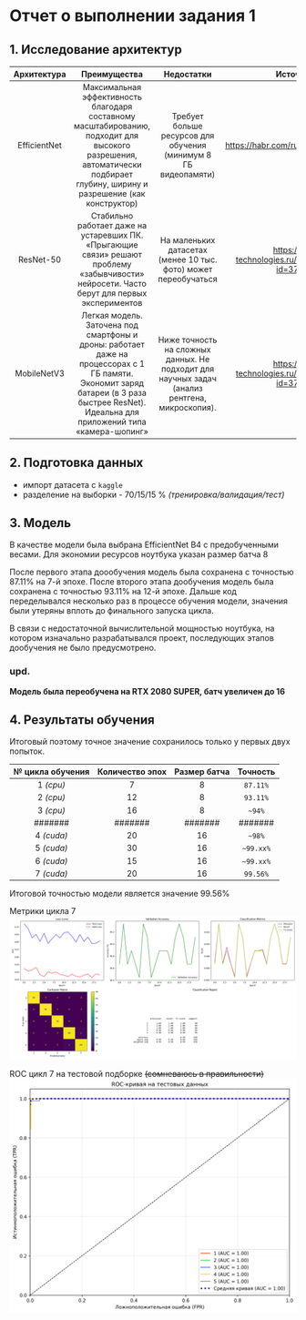 # Отчет о выполнении задания 1

## 1. Исследование архитектур

| Архитектура |                                                                                       Преимущества                                                                                        |                                           Недостатки                                            |                       Источник                       |
|:-----------:|:-----------------------------------------------------------------------------------------------------------------------------------------------------------------------------------------:|:-----------------------------------------------------------------------------------------------:|:----------------------------------------------------:| 
|   EfficientNet   |         Максимальная эффективность благодаря составному масштабированию, подходит для высокого разрешения, автоматически подбирает глубину, ширину и разрешение (как конструктор)         |                 Требует больше ресурсов для обучения (минимум 8 ГБ видеопамяти)                 |         https://habr.com/ru/articles/498168/         | 
|   ResNet-50   |                        Стабильно работает даже на устаревших ПК. «Прыгающие связи» решают проблему «забывчивости» нейросети. Часто берут для первых экспериментов                         |                 На маленьких датасетах (менее 10 тыс. фото) может переобучаться                 | https://top-technologies.ru/ru/article/view?id=37190 | 
|   MobileNetV3	   | Легкая модель. Заточена под смартфоны и дроны: работает даже на процессорах с 1 ГБ памяти. Экономит заряд батареи (в 3 раза быстрее ResNet). Идеальна для приложений типа «камера-шопинг» | Ниже точность на сложных данных. Не подходит для научных задач (анализ рентгена, микроскопия).	 | https://top-technologies.ru/ru/article/view?id=37190 | 

## 2. Подготовка данных
- импорт датасета с `kaggle`
- разделение на выборки - 70/15/15 % *(тренировка/валидация/тест)*

## 3. Модель
В качестве модели была выбрана EfficientNet B4 с предобученными весами. 
Для экономии ресурсов ноутбука указан размер батча 8

После первого этапа доообучения модель была сохранена с точностью 87.11% на 7-й эпохе.
После второго этапа дообучения модель была сохранена с точностью 93.11% на 12-й эпохе.
Дальше код переделывался несколько раз в процессе обучения модели, значения были утеряны вплоть до финального запуска цикла.

В связи с недостаточной вычислительной мощностью ноутбука, на котором изначально разрабатывался проект, последующих этапов дообучения не было предусмотрено.

### upd.
**Модель была переобучена на RTX 2080 SUPER, батч увеличен до 16**

## 4. Результаты обучения

Итоговый  поэтому точное значение сохранилось только у первых двух попыток.

| № цикла обучения | Количество эпох | Размер батча | Точность  |
|:----------------:|:---------------:|:------------:|:---------:| 
|    1 *(cpu)*     |        7        |      8       | `87.11%`  | 
|    2 *(cpu)*     |       12        |      8       | `93.11%`  | 
|    3 *(cpu)*	    |       16        |      8	      |  `~94%`   |
|     #######	     |       #######       |     #######	      |  #######   | 
|   4 *(cuda)*	    |       20        |     16	      |  `~98%`   | 
|    5 *(cuda)*    |       30        |     16	      | `~99.xx%` | 
|    6 *(cuda)*    |       15        |     16	      | `~99.xx%` | 
|    7 *(cuda)*    |       20        |     16	      | `99.56%`  | 

Итоговой точностью модели является значение 99.56%


Метрики цикла 7
![Метрики](training_metrics.png)

ROC цикл 7 на тестовой подборке ~~(сомневаюсь в правильности)~~
![ROC](test_roc_curve.png)